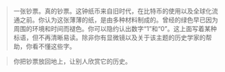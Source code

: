 > 一张钞票。真的钞票。这钟纸币来自旧时代，在比特币的使用以及全球化流通之前。你认为这张薄薄的纸，是由多种材料制成的。曾经的绿色早已因为周围的环境和时间而褪色。你可以隐约认出数字“1”和“0”。这上面写着某种标语，但不再清晰易读。除非你有显微镜以及关于该主题的历史学家的帮助，你看不懂这些字。
  
> 你把钞票放回地上，让别人欣赏它的历史。